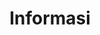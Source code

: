 ---
title : "Informasi"
description : Informasi pelatihan dan webinar untuk pengembangan keprofesian berkelanjutan
draft : false
images : 
  - tumbnail/informasi-drb.jpg
cover : 
  - tumbnail/informasi-drb.jpg
---